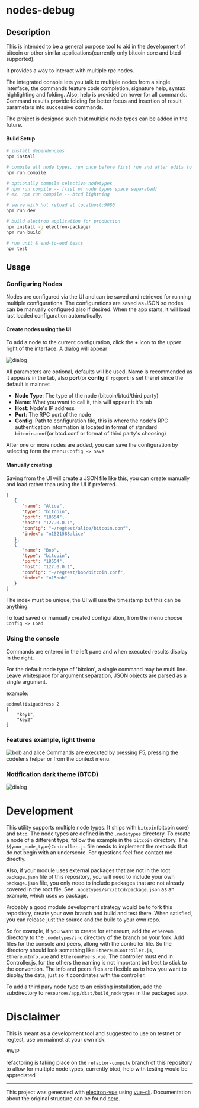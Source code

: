# nodes-debug

## Description

This is intended to be a general purpose tool to aid in the development of bitcoin or other similar applications(currently only bitcoin core and btcd supported).

It provides a way to interact with multiple rpc nodes.  

The integrated console lets you talk to multiple nodes from a single interface, the commands feature code completion, signature help, syntax highlighting and folding.  Also, help is provided on hover for all commands.  Command results provide folding for better focus and insertion of result parameters into successive commands.

The project is designed such that multiple node types can be added in the future.

#### Build Setup

``` bash
# install dependencies
npm install

# compile all node types, run once before first run and after edits to files under .nodetypes
npm run compile

# optionally compile selective nodetypes
# npm run compile -- [list of node types space separated]
# ex. npm run compile -- btcd lightning

# serve with hot reload at localhost:9080
npm run dev

# build electron application for production
npm install -g electron-packager
npm run build

# run unit & end-to-end tests
npm test

```

## Usage

### Configuring Nodes

Nodes are configured via the UI and can be saved and retrieved for running multiple configurations.  The configurations are saved as JSON so nodes can be manually configured also if desired.  When the app starts, it will load last loaded configuration automatically.

#### Create nodes using the UI

To add a node to the current configuration, click the + icon to the upper right of the interface.  A dialog will appear

![dialog](image/dialog.png)

All parameters are optional, defaults will be used, **Name** is recommended as it appears in the tab, also **port**(or **config** if `rpcport` is set there) since the default is mainnet

* **Node Type**: The type of the node (bitcoin/btcd/third party)
* **Name**: What you want to call it, this will appear it it's tab
* **Host**: Node's IP address
* **Port**: The RPC port of the node
* **Config**: Path to configuration file, this is where the node's RPC authentication information is located in format of standard `bitcoin.conf`(or btcd.conf or format of third party's choosing)

After one or more nodes are added, you can save the configuration by selecting form the menu `Config -> Save`

#### Manually creating
Saving from the UI will create a JSON file like this, you can create manually and load rather than using the UI if preferred.

``` JSON
[
   {
      "name": "Alice",
      "type": "bitcoin",
      "port": "18654",
      "host": "127.0.0.1",
      "config": "~/regtest/alice/bitcoin.conf",
      "index": "n1521588alice"
   },
   {
      "name": "Bob",
      "type": "bitcoin",
      "port": "18554",
      "host": "127.0.0.1",
      "config": "~/regtest/bob/bitcoin.conf",
      "index": "n15bob"
   }
]
```

The index must be unique, the UI will use the timestamp but this can be anything.

To load saved or manually created configuration, from the menu choose `Config -> Load`

### Using the console

Commands are entered in the left pane and when executed results display in the right.

For the default node type of 'bitcion', a single command may be multi line. Leave whitespace for argument separation, JSON objects are parsed as a single argument.

example:

```
addmultisigaddress 2
[
    "key1",
    "key2"
]
```

### Features example, light theme

![bob and alice](image/alice_pay_bob.gif)
Commands are executed by pressing F5, pressing the codelens helper or from the context menu.

### Notification dark theme (BTCD)

![dialog](image/notify.gif)

# Development

This utility supports multiple node types.  It ships with `bitcoin`(bitcoin core) and `btcd`.  The node types are defined in the `.nodetypes` directory.  To create a node of a different type, follow the example in the `bitcoin` directory.  The `${your_node_type}Controller.js` file needs to implement the methods that do not begin with an underscore.  For questions feel free contact me directly.

Also, if your module uses external packages that are not in the root `package.json` file of this repository, you will need to include your own `package.json` file, you only need to include packages that are not already covered in the root file.  See `.nodetypes/src/btcd/package.json` as an example, which uses `ws` package.

Probably a good module development strategy would be to fork this repository, create your own branch and build and test there.  When satisfied, you can release just the source and the build to your own repo.  

So for example, if you want to create for ethereum, add the `ethereum` directory to the `.nodetypes/src` directory of the branch on your fork.  Add files for the console and peers, allong with the controller file. So the directory should look something like `EthereumController.js`, `EthereumInfo.vue` and `EthereumPeers.vue`.  The controller must end in Controller.js, for the others the naming is not important but best to stick to the convention.  The info and peers files are flexible as to how you want to display the data, just so it coordinates with the controller.

To add a third pary node type to an existing installation, add the subdirectory to `resources/app/dist/build_nodetypes` in the packaged app.

# Disclaimer
This is meant as a development tool and suggested to use on testnet or regtest, use on mainnet at your own risk.

#WIP

refactoring is taking place on the `refactor-compile` branch of this repository to allow for multiple
node types, currently btcd, help with testing would be appreciated

---

This project was generated with [electron-vue](https://github.com/SimulatedGREG/electron-vue) using [vue-cli](https://github.com/vuejs/vue-cli). Documentation about the original structure can be found [here](https://simulatedgreg.gitbooks.io/electron-vue/content/index.html).
